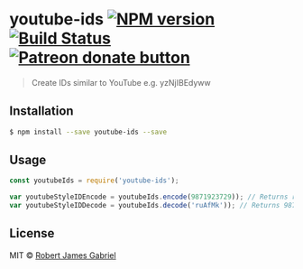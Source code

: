 # youtube-ids [![NPM version][npm-image]][npm-url] [![Build Status][travis-image]][travis-url]  <span class="badge-patreon"><a href="https://www.patreon.com/robertjgabriel" title="Donate to this project using Patreon"><img src="https://img.shields.io/badge/patreon-donate-yellow.svg" alt="Patreon donate button" /></a></span>
> Create IDs similar to YouTube e.g. yzNjIBEdyww

## Installation

```sh
$ npm install --save youtube-ids --save
```

## Usage

```js
const youtubeIds = require('youtube-ids');

var youtubeStyleIDEncode = youtubeIds.encode(9871923729)); // Returns ruAfMk
var youtubeStyleIDDecode = youtubeIds.decode('ruAfMk')); // Returns 9871923729

```
## License

MIT © [Robert James Gabriel](https://www.robertgabriel.ninja)


[npm-image]: https://badge.fury.io/js/youtube-ids.svg
[npm-url]: https://npmjs.org/package/youtube-ids
[travis-image]: https://travis-ci.org/RobertJGabriel/youtube-ids.svg?branch=master
[travis-url]: https://travis-ci.org/RobertJGabriel/youtube-ids
[daviddm-image]: https://david-dm.org/RobertJGabriel/youtube-ids.svg?theme=shields.io
[daviddm-url]: https://david-dm.org/RobertJGabriel/youtube-ids
